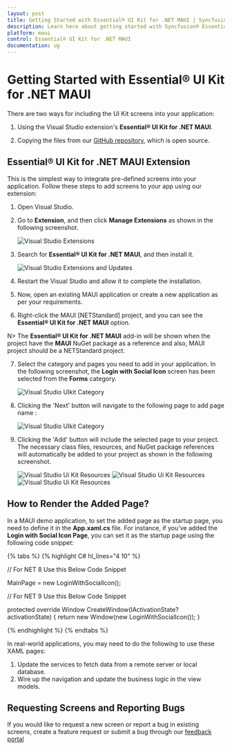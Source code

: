 ```yaml
---
layout: post
title: Getting Started with Essential® UI Kit for .NET MAUI | Syncfusion®
description: Learn here about getting started with Syncfusion® Essential® UI Kit for .NET MAUI control, its elements and more.
platform: maui
control: Essential® UI Kit for .NET MAUI
documentation: ug
---
```


# Getting Started with Essential® UI Kit for .NET MAUI

There are two ways for including the UI Kit screens into your application:

1. Using the Visual Studio extension's **Essential® UI Kit for .NET MAUI**.

2. Copying the files from our [GitHub repository](), which is open source.


## Essential® UI Kit for .NET MAUI Extension

This is the simplest way to integrate pre-defined screens into your application. Follow these steps to add screens to your app using our extension:

1. Open Visual Studio.

2. Go to **Extension**, and then click **Manage Extensions** as shown in the following screenshot.

   ![Visual Studio Extensions](UI-Kit-images/VS_Extensions.png)

3. Search for **Essential® UI Kit for .NET MAUI**, and then install it.

   ![Visual Studio Extensions and Updates](UI-Kit-images/Extension_Update.png)

4. Restart the Visual Studio and allow it to complete the installation. 

5. Now, open an existing MAUI application or create a new application as per your requirements.
 
6. Right-click the MAUI [NETStandard] project, and you can see the **Essential® UI Kit for .NET MAUI** option.

N> The **Essential® UI Kit for .NET MAUI** add-in will be shown when the project have the **MAUI** NuGet package as a reference and also, MAUI project should be a NETStandard project.

7. Select the category and pages you need to add in your application. In the following screenshot, the **Login with Social Icon** screen has been selected from the **Forms** category. 

   ![Visual Studio UIkit Category](UI-Kit-images/Essential_UIKit_Category.png)
8. Clicking the 'Next' button will navigate to the following page to add page name : 

   ![Visual Studio UIkit Category](UI-Kit-images/Essential_UIKit_PageName.png)

9. Clicking the 'Add' button will include the selected page to your project. The necessary class files, resources, and NuGet package references will automatically be added to your project as shown in the following screenshot.

   ![Visual Studio Ui Kit Resources](UI-Kit-images/Essential_UIKit_Resources.png)
   ![Visual Studio Ui Kit Resources](UI-Kit-images/Essential_UIKit_Nuget_Packages.png)
   ![Visual Studio Ui Kit Resources](UI-Kit-images/Essential_UIKit_ClassFiles.png)

## How to Render the Added Page?

In a MAUI demo application, to set the added page as the startup page, you need to define it in the **App.xaml.cs** file. For instance, if you’ve added the **Login with Social Icon Page**, you can set it as the startup page using the following code snippet:

{% tabs %}
{% highlight C# hl_lines="4 10" %}

// For NET 8 Use this Below Code Snippet

MainPage = new LoginWithSocialIcon();

// For NET 9 Use this Below Code Snippet

protected override Window CreateWindow(IActivationState? activationState)
{
    return new Window(new LoginWithSocialIcon());
}

{% endhighlight %}
{% endtabs %}

In real-world applications, you may need to do the following to use these XAML pages:
1. Update the services to fetch data from a remote server or local database.
2. Wire up the navigation and update the business logic in the view models.

## Requesting Screens and Reporting Bugs

If you would like to request a new screen or report a bug in existing screens, create a feature request or submit a bug through our [feedback portal](https://www.syncfusion.com/feedback/maui?control=ui-kit)
